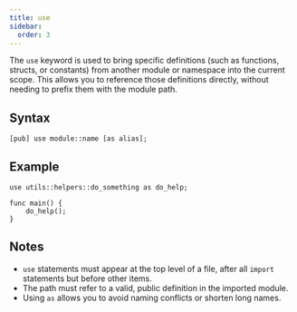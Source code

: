 ```yaml
---
title: use
sidebar:
  order: 3
---
```


The `use` keyword is used to bring specific definitions (such as functions, structs, or constants) from another module or namespace into the current scope. This allows you to reference those definitions directly, without needing to prefix them with the module path.

## Syntax

```gluax
[pub] use module::name [as alias];
```

## Example

```gluax
use utils::helpers::do_something as do_help;

func main() {
    do_help();
}
```

## Notes

- `use` statements must appear at the top level of a file, after all `import` statements but before other items.
- The path must refer to a valid, public definition in the imported module.
- Using `as` allows you to avoid naming conflicts or shorten long names.

